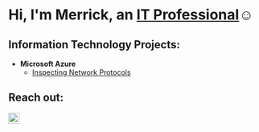 <h1>Hi, I'm Merrick, an <a href="https://linkedin.com/in/merrick-morgan-a7227378/">IT Professional</a>☺</h1>

<h2> Information Technology Projects:</h2>

- <b>Microsoft Azure</b>
  - [Inspecting Network Protocols](https://github.com/merrickam/azure-network-protocols)

<h2>Reach out:</h2>

[<img align="left" alt="Josh | LinkedIn" width="22px" src="https://cdn.jsdelivr.net/npm/simple-icons@v3/icons/linkedin.svg" />][linkedin]


[linkedin]: https://linkedin.com/in/merrick-morgan-a7227378/

